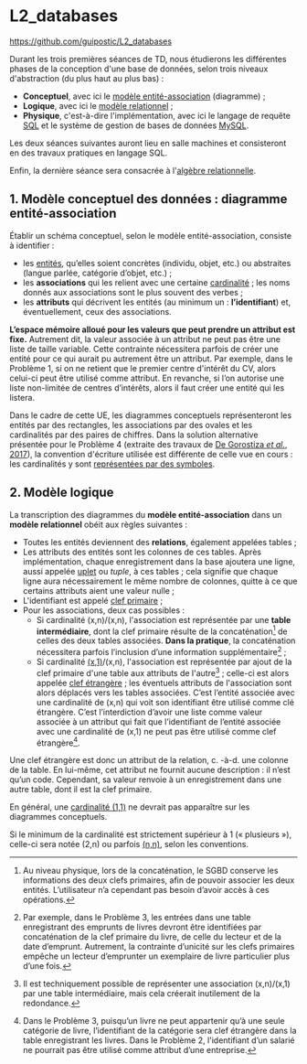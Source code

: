 # L2_databases
https://github.com/guipostic/L2_databases  

Durant les trois premières séances de TD, nous étudierons les différentes phases de la conception d'une base de données, selon trois niveaux d'abstraction (du plus haut au plus bas) :  
* **Conceptuel**, avec ici le [modèle entité-association](https://fr.wikipedia.org/wiki/Mod%C3%A8le_entit%C3%A9-association) (diagramme) ;
* **Logique**, avec ici le [modèle relationnel](https://fr.wikipedia.org/wiki/Mod%C3%A8le_relationnel) ;
* **Physique**, c'est-à-dire l'implémentation, avec ici le langage de requête [SQL](https://fr.wikipedia.org/wiki/Structured_Query_Language) et le système de gestion de bases de données [MySQL](https://fr.wikipedia.org/wiki/Structured_Query_Language).

Les deux séances suivantes auront lieu en salle machines et consisteront en des travaux pratiques en langage SQL.  

Enfin, la dernière séance sera consacrée à l'[algèbre relationnelle](https://fr.wikipedia.org/wiki/Alg%C3%A8bre_relationnelle).

## 1. Modèle conceptuel des données : diagramme entité-association
Établir un schéma conceptuel, selon le modèle entité-association, consiste à identifier :
- les [entités](https://fr.wikipedia.org/wiki/Entit%C3%A9#En_informatique), qu’elles soient concrètes (individu, objet, etc.) ou abstraites (langue parlée, catégorie d’objet, etc.) ;
- les **associations** qui les relient avec une certaine [cardinalité](https://fr.wikipedia.org/wiki/Cardinalit%C3%A9_(programmation)) ; les noms donnés aux associations sont le plus souvent des verbes ;
- les **attributs** qui décrivent les entités (au minimum un : **l’identifiant**) et, éventuellement, ceux des associations.

**L’espace mémoire alloué pour les valeurs que peut prendre un attribut est fixe.** Autrement dit, la valeur associée à un attribut ne peut pas être une liste de taille variable. Cette contrainte nécessitera parfois de créer une entité pour ce qui aurait pu autrement être un attribut. Par exemple, dans le Problème 1, si on ne retient que le premier centre d'intérêt du CV, alors celui-ci peut être utilisé comme attribut. En revanche, si l’on autorise une liste non-limitée de centres d’intérêts, alors il faut créer une entité qui les listera.

Dans le cadre de cette UE, les diagrammes conceptuels représenteront les entités par des rectangles, les associations par des ovales et les cardinalités par des paires de chiffres. Dans la solution alternative présentée pour le Problème 4 (extraite des travaux de [De Gorostiza *et al.*, 2017](http://dx.doi.org/10.25147/ijcsr.2017.001.1.15)), la convention d'écriture utilisée est différente de celle vue en cours : les cardinalités y sont [représentées par des symboles](https://en.wikipedia.org/wiki/Entity%E2%80%93relationship_model#/media/File:ERD_Representation.svg).

## 2. Modèle logique
La transcription des diagrammes du **modèle entité-association** dans un **modèle relationnel** obéit aux règles suivantes :
* Toutes les entités deviennent des **relations**, également appelées tables ;
* Les attributs des entités sont les colonnes de ces tables. Après implémentation, chaque enregistrement dans la base ajoutera une ligne, aussi appelée [uplet](https://fr.wikipedia.org/wiki/Uplet) ou *tuple*, à ces tables ; cela signifie que chaque ligne aura nécessairement le même nombre de colonnes, quitte à ce que certains attributs aient une valeur nulle ;
* L'identifiant est appelé [clef primaire](https://fr.wikipedia.org/wiki/Cl%C3%A9_primaire) ;
* Pour les associations, deux cas possibles :
  * Si cardinalité (x,n)/(x,n), l'association est représentée par une **table intermédiaire**, dont la clef primaire résulte de la concaténation[^1] de celles des deux tables associées. **Dans la pratique**, la concaténation nécessitera parfois l’inclusion d’une information supplémentaire[^2] ;
  * Si cardinalité [(x,1)](https://fr.wikipedia.org/wiki/Association_plusieurs-%C3%A0-un)/(x,n), l'association est représentée par ajout de la clef primaire d'une table aux attributs de l'autre[^3] ; celle-ci est alors appelée [clef étrangère](https://fr.wikipedia.org/wiki/Cl%C3%A9_%C3%A9trang%C3%A8re) ; les éventuels attributs de l'association sont alors déplacés vers les tables associées. C’est l’entité associée avec une cardinalité de (x,n) qui voit son identifiant être utilisé comme clé étrangère. C’est l’interdiction d’avoir une liste comme valeur associée à un attribut qui fait que l’identifiant de l’entité associée avec une cardinalité de (x,1) ne peut pas être utilisé comme clef étrangère[^4].

Une clef étrangère est donc un attribut de la relation, c. -à-d. une colonne de la table. En lui-même, cet attribut ne fournit aucune description : il n’est qu’un code. Cependant, sa valeur renvoie à un enregistrement dans une autre table, dont il est la clef primaire.

En général, une [cardinalité (1,1)](https://fr.wikipedia.org/wiki/Association_un-%C3%A0-un) ne devrait pas apparaître sur les diagrammes conceptuels.

Si le minimum de la cardinalité est strictement supérieur à 1 (« plusieurs »), celle-ci sera notée (2,n) ou parfois [(n,n)](https://fr.wikipedia.org/wiki/Mod%C3%A8le_relationnel#Relation_N:N), selon les conventions.

[^1]: Au niveau physique, lors de la concaténation, le SGBD conserve les informations des deux clefs primaires, afin de pouvoir associer les deux entités. L’utilisateur n’a cependant pas besoin d’avoir accès à ces opérations.

[^2]: Par exemple, dans le Problème 3, les entrées dans une table enregistrant des emprunts de livres devront être identifiées par concaténation de la clef primaire du livre, de celle du lecteur et de la date d’emprunt. Autrement, la contrainte d’unicité sur les clefs primaires empêche un lecteur d’emprunter un exemplaire de livre particulier plus d’une fois.

[^3]: Il est techniquement possible de représenter une association (x,n)/(x,1) par une table intermédiaire, mais cela créerait inutilement de la redondance.

[^4]: Dans le Problème 3, puisqu’un livre ne peut appartenir qu’à une seule catégorie de livre, l’identifiant de la catégorie sera clef étrangère dans la table enregistrant les livres. Dans le Problème 2, l'identifiant d’un salarié ne pourrait pas être utilisé comme attribut d’une entreprise.

